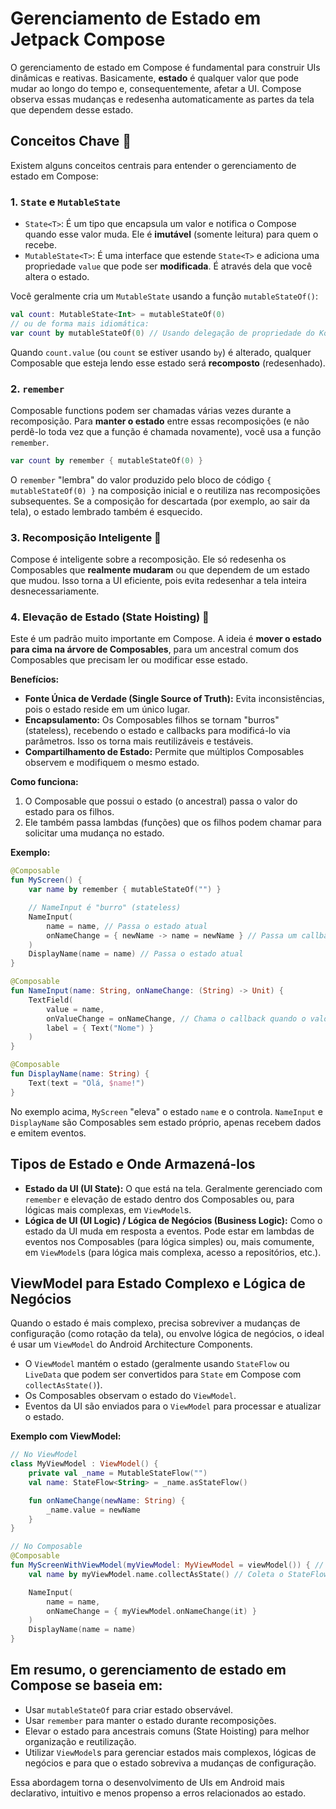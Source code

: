 # Gerenciamento de Estado em Jetpack Compose

O gerenciamento de estado em Compose é fundamental para construir UIs dinâmicas e reativas. Basicamente, **estado** é qualquer valor que pode mudar ao longo do tempo e, consequentemente, afetar a UI. Compose observa essas mudanças e redesenha automaticamente as partes da tela que dependem desse estado.

## Conceitos Chave 🔑

Existem alguns conceitos centrais para entender o gerenciamento de estado em Compose:

### 1. `State` e `MutableState`

* `State<T>`: É um tipo que encapsula um valor e notifica o Compose quando esse valor muda. Ele é **imutável** (somente leitura) para quem o recebe.
* `MutableState<T>`: É uma interface que estende `State<T>` e adiciona uma propriedade `value` que pode ser **modificada**. É através dela que você altera o estado.

Você geralmente cria um `MutableState` usando a função `mutableStateOf()`:

```kotlin
val count: MutableState<Int> = mutableStateOf(0)
// ou de forma mais idiomática:
var count by mutableStateOf(0) // Usando delegação de propriedade do Kotlin
```

Quando `count.value` (ou `count` se estiver usando `by`) é alterado, qualquer Composable que esteja lendo esse estado será **recomposto** (redesenhado).

### 2. `remember`

Composable functions podem ser chamadas várias vezes durante a recomposição. Para **manter o estado** entre essas recomposições (e não perdê-lo toda vez que a função é chamada novamente), você usa a função `remember`.

```kotlin
var count by remember { mutableStateOf(0) }
```

O `remember` "lembra" do valor produzido pelo bloco de código `{ mutableStateOf(0) }` na composição inicial e o reutiliza nas recomposições subsequentes. Se a composição for descartada (por exemplo, ao sair da tela), o estado lembrado também é esquecido.

### 3. Recomposição Inteligente 🧠

Compose é inteligente sobre a recomposição. Ele só redesenha os Composables que **realmente mudaram** ou que dependem de um estado que mudou. Isso torna a UI eficiente, pois evita redesenhar a tela inteira desnecessariamente.

### 4. Elevação de Estado (State Hoisting) 🚀

Este é um padrão muito importante em Compose. A ideia é **mover o estado para cima na árvore de Composables**, para um ancestral comum dos Composables que precisam ler ou modificar esse estado.

**Benefícios:**

* **Fonte Única de Verdade (Single Source of Truth):** Evita inconsistências, pois o estado reside em um único lugar.
* **Encapsulamento:** Os Composables filhos se tornam "burros" (stateless), recebendo o estado e callbacks para modificá-lo via parâmetros. Isso os torna mais reutilizáveis e testáveis.
* **Compartilhamento de Estado:** Permite que múltiplos Composables observem e modifiquem o mesmo estado.

**Como funciona:**

1.  O Composable que possui o estado (o ancestral) passa o valor do estado para os filhos.
2.  Ele também passa lambdas (funções) que os filhos podem chamar para solicitar uma mudança no estado.

**Exemplo:**

```kotlin
@Composable
fun MyScreen() {
    var name by remember { mutableStateOf("") }

    // NameInput é "burro" (stateless)
    NameInput(
        name = name, // Passa o estado atual
        onNameChange = { newName -> name = newName } // Passa um callback para mudar o estado
    )
    DisplayName(name = name) // Passa o estado atual
}

@Composable
fun NameInput(name: String, onNameChange: (String) -> Unit) {
    TextField(
        value = name,
        onValueChange = onNameChange, // Chama o callback quando o valor do TextField muda
        label = { Text("Nome") }
    )
}

@Composable
fun DisplayName(name: String) {
    Text(text = "Olá, $name!")
}
```

No exemplo acima, `MyScreen` "eleva" o estado `name` e o controla. `NameInput` e `DisplayName` são Composables sem estado próprio, apenas recebem dados e emitem eventos.

## Tipos de Estado e Onde Armazená-los

* **Estado da UI (UI State):** O que está na tela. Geralmente gerenciado com `remember` e elevação de estado dentro dos Composables ou, para lógicas mais complexas, em `ViewModel`s.
* **Lógica de UI (UI Logic) / Lógica de Negócios (Business Logic):** Como o estado da UI muda em resposta a eventos. Pode estar em lambdas de eventos nos Composables (para lógica simples) ou, mais comumente, em `ViewModel`s (para lógica mais complexa, acesso a repositórios, etc.).

## ViewModel para Estado Complexo e Lógica de Negócios

Quando o estado é mais complexo, precisa sobreviver a mudanças de configuração (como rotação da tela), ou envolve lógica de negócios, o ideal é usar um `ViewModel` do Android Architecture Components.

* O `ViewModel` mantém o estado (geralmente usando `StateFlow` ou `LiveData` que podem ser convertidos para `State` em Compose com `collectAsState()`).
* Os Composables observam o estado do `ViewModel`.
* Eventos da UI são enviados para o `ViewModel` para processar e atualizar o estado.

**Exemplo com ViewModel:**

```kotlin
// No ViewModel
class MyViewModel : ViewModel() {
    private val _name = MutableStateFlow("")
    val name: StateFlow<String> = _name.asStateFlow()

    fun onNameChange(newName: String) {
        _name.value = newName
    }
}

// No Composable
@Composable
fun MyScreenWithViewModel(myViewModel: MyViewModel = viewModel()) { // viewModel() é um helper do Compose
    val name by myViewModel.name.collectAsState() // Coleta o StateFlow como State

    NameInput(
        name = name,
        onNameChange = { myViewModel.onNameChange(it) }
    )
    DisplayName(name = name)
}
```

## Em resumo, o gerenciamento de estado em Compose se baseia em:

* Usar `mutableStateOf` para criar estado observável.
* Usar `remember` para manter o estado durante recomposições.
* Elevar o estado para ancestrais comuns (State Hoisting) para melhor organização e reutilização.
* Utilizar `ViewModel`s para gerenciar estados mais complexos, lógicas de negócios e para que o estado sobreviva a mudanças de configuração.

Essa abordagem torna o desenvolvimento de UIs em Android mais declarativo, intuitivo e menos propenso a erros relacionados ao estado.
